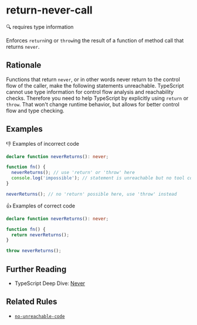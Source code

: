 # return-never-call

:mag: requires type information

Enforces `return`ing or `throw`ing the result of a function of method call that returns `never`.

## Rationale

Functions that return `never`, or in other words never return to the control flow of the caller, make the following statements unreachable. TypeScript cannot use type information for control flow analysis and reachability checks. Therefore you need to help TypeScript by explicitly using `return` or `throw`. That won't change runtime behavior, but allows for better control flow and type checking.

## Examples

:thumbsdown: Examples of incorrect code

```ts
declare function neverReturns(): never;

function fn() {
  neverReturns(); // use 'return' or 'throw' here
  console.log('impossible'); // statement is unreachable but no tool complains
}

neverReturns(); // no 'return' possible here, use 'throw' instead
```

:thumbsup: Examples of correct code

```ts
declare function neverReturns(): never;

function fn() {
  return neverReturns();
}

throw neverReturns();
```

## Further Reading

* TypeScript Deep Dive: [Never](https://basarat.gitbooks.io/typescript/content/docs/types/never.html)

## Related Rules

* [`no-unreachable-code`](no-unreachable-code.md)
